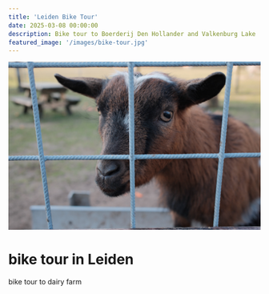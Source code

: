 ```yaml
---
title: 'Leiden Bike Tour'
date: 2025-03-08 00:00:00
description: Bike tour to Boerderij Den Hollander and Valkenburg Lake
featured_image: '/images/bike-tour.jpg'
---
```


![](/images/bike-tour.jpg)

# bike tour in Leiden

bike tour to dairy farm